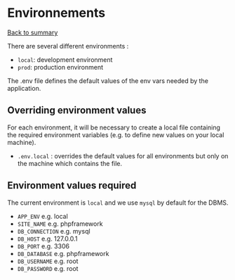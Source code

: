 # Environnements

[Back to summary](index.md)

There are several different environments :

*   `local`: development environment
*   `prod`: production environment

The .env file defines the default values of the env vars needed by the application.

## Overriding environment values

For each environment, it will be necessary to create a local file containing the required environment variables (e.g. to define new values on your local machine).

*   `.env.local` : overrides the default values for all environments but only on the machine which contains the file.

## Environment values required

The current environment is `local` and we use `mysql` by default for the DBMS.

*   `APP_ENV` e.g. local
*   `SITE_NAME` e.g. phpframework
*   `DB_CONNECTION` e.g. mysql
*   `DB_HOST` e.g. 127.0.0.1
*   `DB_PORT` e.g. 3306
*   `DB_DATABASE` e.g. phpframework
*   `DB_USERNAME` e.g. root
*   `DB_PASSWORD` e.g. root
